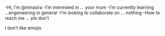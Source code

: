 -Hi, I’m @mirasira
-I’m interested in ... your mum
-I’m currently learning ...engeneering in general
-I’m looking to collaborate on ... nothing
-How to reach me ... pls don't

I don't like emojis
